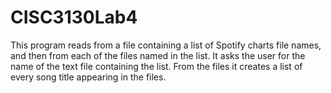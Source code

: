 # CISC3130Lab4
This program reads from a file containing a list of Spotify charts file names, and then from each of the files named in the list. It asks the user for the name of the text file containing the list. From the files it creates a list of every song title appearing in the files.
